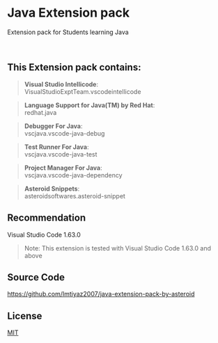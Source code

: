 # Java Extension pack 

Extension pack for Students learning Java

<br>

## This Extension pack contains:
>**Visual Studio Intellicode**: <br>VisualStudioExptTeam.vscodeintellicode <br>

>**Language Support for Java(TM) by Red Hat**: <br>redhat.java<br>

>**Debugger For Java**:<br>vscjava.vscode-java-debug

>**Test Runner For Java**:<br>vscjava.vscode-java-test

>**Project Manager For Java**:<br>vscjava.vscode-java-dependency

>**Asteroid Snippets**:<br>asteroidsoftwares.asteroid-snippet
## Recommendation

Visual Studio Code 1.63.0 <br/>
> Note: This extension is tested with Visual Studio Code 1.63.0 and above

## Source Code
<https://github.com/Imtiyaz2007/java-extension-pack-by-asteroid>
## License
<a href = "https://github.com/Imtiyaz2007/java-extension-pack-by-asteroid/blob/main/LICENSE">MIT<a>

